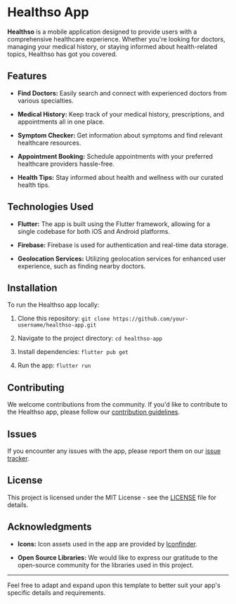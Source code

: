 # Healthso App

**Healthso** is a mobile application designed to provide users with a comprehensive healthcare experience. Whether you're looking for doctors, managing your medical history, or staying informed about health-related topics, Healthso has got you covered.

## Features

- **Find Doctors:** Easily search and connect with experienced doctors from various specialties.

- **Medical History:** Keep track of your medical history, prescriptions, and appointments all in one place.

- **Symptom Checker:** Get information about symptoms and find relevant healthcare resources.

- **Appointment Booking:** Schedule appointments with your preferred healthcare providers hassle-free.

- **Health Tips:** Stay informed about health and wellness with our curated health tips.

## Technologies Used

- **Flutter:** The app is built using the Flutter framework, allowing for a single codebase for both iOS and Android platforms.

- **Firebase:** Firebase is used for authentication and real-time data storage.

- **Geolocation Services:** Utilizing geolocation services for enhanced user experience, such as finding nearby doctors.

## Installation

To run the Healthso app locally:

1. Clone this repository: `git clone https://github.com/your-username/healthso-app.git`

2. Navigate to the project directory: `cd healthso-app`

3. Install dependencies: `flutter pub get`

4. Run the app: `flutter run`

## Contributing

We welcome contributions from the community. If you'd like to contribute to the Healthso app, please follow our [contribution guidelines](CONTRIBUTING.md).

## Issues

If you encounter any issues with the app, please report them on our [issue tracker](https://github.com/your-username/healthso-app/issues).

## License

This project is licensed under the MIT License - see the [LICENSE](LICENSE) file for details.

## Acknowledgments

- **Icons:** Icon assets used in the app are provided by [Iconfinder](https://www.iconfinder.com/).

- **Open Source Libraries:** We would like to express our gratitude to the open-source community for the libraries used in this project.

---

Feel free to adapt and expand upon this template to better suit your app's specific details and requirements.
